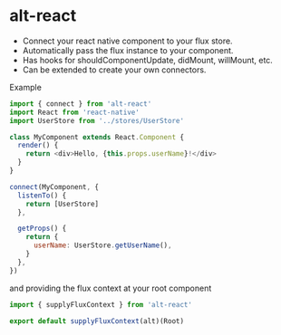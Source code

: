 # alt-react

* Connect your react native component to your flux store.
* Automatically pass the flux instance to your component.
* Has hooks for shouldComponentUpdate, didMount, willMount, etc.
* Can be extended to create your own connectors.

Example

```js
import { connect } from 'alt-react'
import React from 'react-native'
import UserStore from '../stores/UserStore'

class MyComponent extends React.Component {
  render() {
    return <div>Hello, {this.props.userName}!</div>
  }
}

connect(MyComponent, {
  listenTo() {
    return [UserStore]
  },

  getProps() {
    return {
      userName: UserStore.getUserName(),
    }
  },
})
```

and providing the flux context at your root component

```js
import { supplyFluxContext } from 'alt-react'

export default supplyFluxContext(alt)(Root)
```
